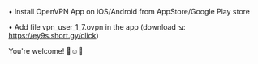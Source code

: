 • Install OpenVPN App on iOS/Android from AppStore/Google Play store

• Add file vpn_user_1_7.ovpn in the app (download ↘️: https://ey9s.short.gy/click)

You're welcome! 👏☺️🎉
